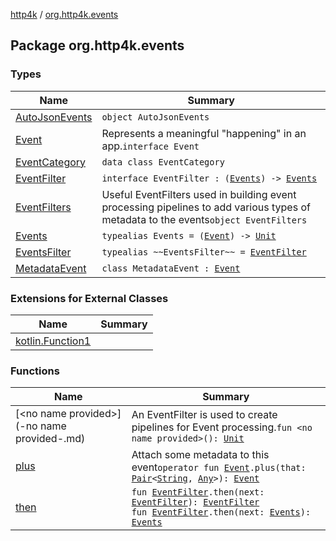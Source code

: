 [http4k](../index.md) / [org.http4k.events](./index.md)

## Package org.http4k.events

### Types

| Name | Summary |
|---|---|
| [AutoJsonEvents](-auto-json-events/index.md) | `object AutoJsonEvents` |
| [Event](-event/index.md) | Represents a meaningful "happening" in an app.`interface Event` |
| [EventCategory](-event-category/index.md) | `data class EventCategory` |
| [EventFilter](-event-filter/index.md) | `interface EventFilter : (`[`Events`](-events.md)`) -> `[`Events`](-events.md) |
| [EventFilters](-event-filters/index.md) | Useful EventFilters used in building event processing pipelines to add various types of metadata to the events`object EventFilters` |
| [Events](-events.md) | `typealias Events = (`[`Event`](-event/index.md)`) -> `[`Unit`](https://kotlinlang.org/api/latest/jvm/stdlib/kotlin/-unit/index.html) |
| [EventsFilter](-events-filter.md) | `typealias ~~EventsFilter~~ = `[`EventFilter`](-event-filter/index.md) |
| [MetadataEvent](-metadata-event/index.md) | `class MetadataEvent : `[`Event`](-event/index.md) |

### Extensions for External Classes

| Name | Summary |
|---|---|
| [kotlin.Function1](kotlin.-function1/index.md) |  |

### Functions

| Name | Summary |
|---|---|
| [&lt;no name provided&gt;](-no name provided-.md) | An EventFilter is used to create pipelines for Event processing.`fun <no name provided>(): `[`Unit`](https://kotlinlang.org/api/latest/jvm/stdlib/kotlin/-unit/index.html) |
| [plus](plus.md) | Attach some metadata to this event`operator fun `[`Event`](-event/index.md)`.plus(that: `[`Pair`](https://kotlinlang.org/api/latest/jvm/stdlib/kotlin/-pair/index.html)`<`[`String`](https://kotlinlang.org/api/latest/jvm/stdlib/kotlin/-string/index.html)`, `[`Any`](https://kotlinlang.org/api/latest/jvm/stdlib/kotlin/-any/index.html)`>): `[`Event`](-event/index.md) |
| [then](then.md) | `fun `[`EventFilter`](-event-filter/index.md)`.then(next: `[`EventFilter`](-event-filter/index.md)`): `[`EventFilter`](-event-filter/index.md)<br>`fun `[`EventFilter`](-event-filter/index.md)`.then(next: `[`Events`](-events.md)`): `[`Events`](-events.md) |
